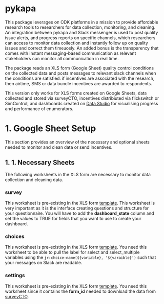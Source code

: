 # pykapa
This package leverages on ODK platforms in a mission to provide affordable research tools to researchers for data collection, monitoring, and cleaning. An integration between pykapa and Slack messenger is used to post quality issue alerts, and progress reports on specific channels, which researchers can access to monitor data collection and instantly follow up on quality issues and correct them timeuosly. An added bonus is the transparency that comes with instant messaging-based communication as relevant stakeholders can monitor all communication in real time.

The package reads an XLS form (Google Sheet) quality control conditions on the collected data and posts messages to relevant slack channels when the conditions are satisfied. if incentives are associated with the research, then airtime, SMS or data bundle incentives are awarded to respondents.  

This version only works for XLS forms created on Google Sheets, data collected and stored via surveyCTO, incentives distribiuted via flickswitch or SimControl, and dashboards created on [Data Studio](https://datastudio.google.com) for visualising progress and performance of enumerators.

# 1. Google Sheet Setup
This section provides an overview of the necessary and optional sheets needed to monitor and clean data or send incentives.

## 1. 1. **Necessary Sheets**

The following worksheets in the XLS form are necessary to monitor data collection and cleaning data.

### survey

This worksheet is pre-existing in the XLS form [template](https://docs.google.com/spreadsheets/d/1J7vr1fY8PlsXcAlCewMDBbMsxdHICZPR7CoPby-MYBs/edit). This worksheet is very important as it is the interface creating questions and structure for your questionnaire. You will have to add the **dashboard_state** column and set the values to TRUE for fields that you want to use to create your dashboard.

### choices

This worksheet is pre-existing in the XLS form [template](https://docs.google.com/spreadsheets/d/1J7vr1fY8PlsXcAlCewMDBbMsxdHICZPR7CoPby-MYBs/edit#gid=1259247300). You need this worksheet to be able to pull the label for select and select_multiple variables using the `jr:choice-name(${variable}, '${varaible}')` such that your messages on Slack are readable.

### settings

This worksheet is pre-existing in the XLS form [template](https://docs.google.com/spreadsheets/d/1J7vr1fY8PlsXcAlCewMDBbMsxdHICZPR7CoPby-MYBs/edit#gid=1265829571). You need this worksheet since it contains the **form_id** needed to download the data from [surveyCTO](https://www.surveycto.com).
